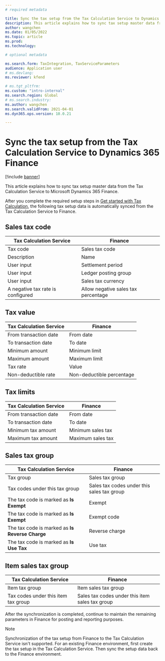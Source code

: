 ```yaml
---
# required metadata

title: Sync the tax setup from the Tax Calculation Service to Dynamics 365 Finance
description: This article explains how to sync tax setup master data from the Tax Calculation Service to Microsoft Dynamics 365 Finance.
author: wangchen
ms.date: 01/05/2022
ms.topic: article
ms.prod: 
ms.technology: 

# optional metadata

ms.search.form: TaxIntegration, TaxServiceParameters
audience: Application user
# ms.devlang: 
ms.reviewer: kfend

# ms.tgt_pltfrm: 
ms.custom: "intro-internal"
ms.search.region: Global
# ms.search.industry: 
ms.author: wangchen
ms.search.validFrom: 2021-04-01
ms.dyn365.ops.version: 10.0.21

---
```


# Sync the tax setup from the Tax Calculation Service to Dynamics 365 Finance

[!include [banner](../includes/banner.md)]

This article explains how to sync tax setup master data from the Tax Calculation Service to Microsoft Dynamics 365 Finance.

After you complete the required setup steps in [Get started with Tax Calculation](global-get-started-with-tax-calculation-service.md), the following tax setup data is automatically synced from the Tax Calculation Service to Finance.

## Sales tax code

| Tax Calculation Service           | Finance                             |
| --------------------------------- | ----------------------------------- |
| Tax code                          | Sales tax code                      |
| Description                       | Name                                |
| User input                        | Settlement period                   |
| User input                        | Ledger posting group                |
| User input                        | Sales tax currency                  |
| A negative tax rate is configured | Allow negative sales tax percentage |

## Tax value

| Tax Calculation Service | Finance                   |
| ----------------------- | ------------------------- |
| From transaction date   | From date                 |
| To transaction date     | To date                   |
| Minimum amount          | Minimum limit             |
| Maximum amount          | Maximum limit             |
| Tax rate                | Value                     |
| Non-deductible rate     | Non-deductible percentage |

## Tax limits

| Tax Calculation Service | Finance           |
| ----------------------- | ----------------- |
| From transaction date   | From date         |
| To transaction date     | To date           |
| Minimum tax amount      | Minimum sales tax |
| Maximum tax amount      | Maximum sales tax |

## Sales tax group

| Tax Calculation Service                         | Finance                                    |
| ----------------------------------------------- | ------------------------------------------ |
| Tax group                                       | Sales tax group                            |
| Tax codes under this tax group                  | Sales tax codes under this sales tax group |
| The tax code is marked as **Is Exempt**         | Exempt                                     |
| The tax code is marked as **Is Exempt**         | Exempt code                                |
| The tax code is marked as **Is Reverse Charge** | Reverse charge                             |
| The tax code is marked as **Is Use Tax**        | Use tax                                    |

## Item sales tax group

| Tax Calculation Service             | Finance                                         |
| ----------------------------------- | ----------------------------------------------- |
| Item tax group                      | Item sales tax group                            |
| Tax codes under this item tax group | Sales tax codes under this item sales tax group |

After the synchronization is completed, continue to maintain the remaining parameters in Finance for posting and reporting purposes.

> [!NOTE]
> Synchronization of the tax setup from Finance to the Tax Calculation Service isn't supported. For an existing Finance environment, first create the tax setup in the Tax Calculation Service. Then sync the setup data back to the Finance environment.
